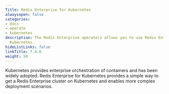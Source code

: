 ```yaml
---
Title: Redis Enterprise for Kubernetes
alwaysopen: false
categories:
- docs
- operate
- kubernetes
description: The Redis Enterprise operators allows you to use Redis Enterprise for
  Kubernetes.
hideListLinks: false
linkTitle: 7.4.6
weight: 50
---
```


Kubernetes provides enterprise orchestration of containers and has been widely adopted. Redis Enterprise for Kubernetes provides a simple way to get a Redis Enterprise cluster on Kubernetes and enables more complex deployment scenarios.

